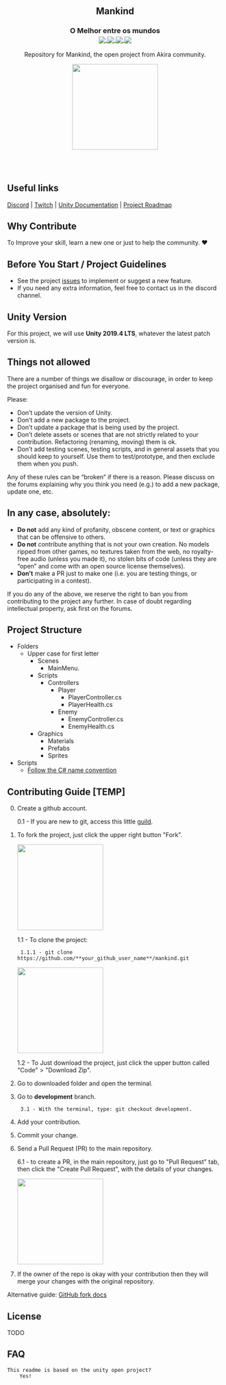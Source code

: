 <h2 align="center">
	Mankind
</h2>
<h3 align="center">
	O Melhor entre os mundos
	<br>
	<a href="https://img.shields.io/badge/type-Open Project-green">
		<img src="https://img.shields.io/badge/type-Open Project-green" align="center">
	</a>
    <a href="https://img.shields.io/github/repo-size/rsaz/mankind">
        <img src="https://img.shields.io/github/repo-size/rsaz/mankind" align="center"/>
    </a>	
    <a href="https://img.shields.io/github/contributors/rsaz/mankind.svg">
        <img src="https://img.shields.io/github/contributors/rsaz/mankind.svg" align="center"/>
    </a>
    <a href="https://img.shields.io/github/stars/rsaz/mankind?style=social">
        <img src="https://img.shields.io/github/stars/rsaz/mankind?style=social" align="center"/>
    </a>	
	<br>
</h3>

<p align="center">
	Repository for Mankind, the open project from Akira community.
</p>

<p align="center">
	<img src="https://unity3d.com/profiles/unity3d/themes/unity/images/ui/ui/unity-logo-black.svg" width="200" align="center">
</p>

<br>
<br>


## Useful links
[Discord](https://discord.com/invite/PyPJfGK) | [Twitch](https://www.twitch.tv/id_akira) | [Unity Documentation](https://docs.unity3d.com/Manual/index.html) | [Project Roadmap](https://github.com/rsaz/mankind/projects)


## Why Contribute
To Improve your skill, learn a new one or just to help the community. ❤

## Before You Start / Project Guidelines
* See the project [issues](https://github.com/rsaz/mankind/issues) to implement or suggest a new feature.
* If you need any extra information, feel free to contact us in the discord channel.

## Unity Version
For this project, we will use **Unity 2019.4 LTS**, whatever the latest patch version is. 

## Things not allowed
There are a number of things we disallow or discourage, in order to keep the project organised and fun for everyone.

Please:
* Don’t update the version of Unity.
* Don’t add a new package to the project.
* Don’t update a package that is being used by the project.
* Don’t delete assets or scenes that are not strictly related to your contribution. Refactoring (renaming, moving) them is ok.
* Don’t add testing scenes, testing scripts, and in general assets that you should keep to yourself. Use them to test/prototype, and then exclude them when you push.

Any of these rules can be “broken” if there is a reason. Please discuss on the forums explaining why you think you need (e.g.) to add a new package, update one, etc.

## In any case, absolutely:
* **Do not** add any kind of profanity, obscene content, or text or graphics that can be offensive to others.
* **Do not** contribute anything that is not your own creation. No models ripped from other games, no textures taken from the web, no royalty-free audio (unless you made it), no stolen bits of code (unless they are “open” and come with an open source license themselves).
* **Don’t** make a PR just to make one (i.e. you are testing things, or participating in a contest).

If you do any of the above, we reserve the right to ban you from contributing to the project any further. In case of doubt regarding intellectual property, ask first on the forums.

## Project Structure
* Folders
	* Upper case for first letter
		* Scenes
			* MainMenu.
		* Scripts
			* Controllers
				* Player
					* PlayerController.cs
					* PlayerHealth.cs
				* Enemy
					* EnemyController.cs
					* EnemyHealth.cs
		* Graphics
			* Materials
			* Prefabs
			* Sprites
* Scripts
	* [Follow the C# name convention](https://www.c-sharpcorner.com/UploadFile/8a67c0/C-Sharp-coding-standards-and-naming-conventions/)



## Contributing Guide [TEMP]


0. Create a github account.

	0.1 - If you are new to git, access this little [guild](https://www.atlassian.com/git/tutorials/atlassian-git-cheatsheet). 
1. To fork the project, just click the upper right button "Fork".

	 <p><img src="https://github-images.s3.amazonaws.com/help/bootcamp/Bootcamp-Fork.png"  width="200" align="center"/></p>
	1.1 - To clone the project:	
	
		1.1.1 - git clone https://github.com/**your_github_user_name**/mankind.git
	 <p><img src="https://docs.github.com/assets/images/help/repository/code-button.png"  width="200" align="center"/></p>
		
	1.2 - To Just download the project, just click the upper button called "Code" > "Download Zip".
2. Go to downloaded folder and open the terminal.
3. Go to **development** branch.
	
		3.1 - With the terminal, type: git checkout development.
4. Add your contribution.
5. Commit your change.
6. Send a Pull Request (PR) to the main repository.

	6.1 - to create a PR, in the main repository, just go to "Pull Request" tab, then click the "Create Pull Request", with the details of your changes.
	 <p><img src="https://docs.github.com/assets/images/help/pull_requests/pullrequest-send.png"  width="200" align="center"/></p>
	
7. If the owner of the repo is okay with your contribution then they will merge your changes with the original repository.

Alternative guide: [GitHub fork docs](https://guides.github.com/activities/forking/)

## License

TODO

## FAQ
	
	This readme is based on the unity open project?
		Yes! 


